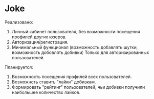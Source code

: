# Joke
Реализовано:
1) Личный кабинет пользователя, без возможности посещения профилей других юзеров.
2) Авторизация/регистрация. 
3) Минимальный функционал (возможность добавлять шутки, возможность добовлять добивки) Только для авторизированных пользователей. 

Планируется:
1) Возможность посещения профилей всех пользователей.
2) Возможнсть ставить "лайки" добивкам. 
3) Формировать "рейтинг" пользователей, чьи добивки получили наибольшее количество лайков. 
